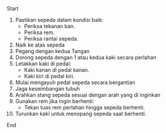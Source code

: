 Start

1. Pastikan sepeda dalam kondisi baik:
   - Periksa tekanan ban.
   - Periksa rem.
   - Periksa rantai sepeda.
2. Naik ke atas sepeda 
3. Pegang dengan kedua Tangan
4. Dorong sepeda dengan 1 atau kedua kaki secara perlahan
5. Letakkan kaki di pedal:
   - Kaki kanan di pedal kanan.
   - Kaki kiri di pedal kiri.
6. Mulai mengayuh pedal sepeda secara bergantian
7. Jaga keseimbangan tubuh
8. Arahkan stang sepeda sesuai dengan arah yang di inginkan
9. Gunakan rem jika ingin berhenti:
   - Tekan tuas rem perlahan hingga sepeda berhenti.
10. Turunkan kaki untuk menopang sepeda saat berhenti.
    
End
